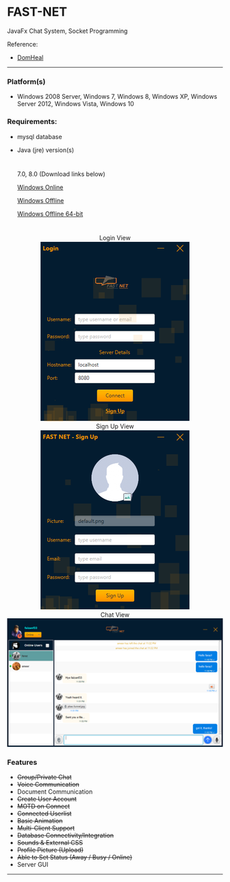 # FAST-NET
 JavaFx Chat System, Socket Programming

Reference: 
 - [DomHeal](https://github.com/DomHeal/JavaFX-Chat/)

------
### Platform(s)
- Windows 2008 Server, Windows 7, Windows 8, Windows XP, Windows Server 2012, Windows Vista, Windows 10 


### Requirements:
- mysql database
- Java (jre) version(s) 
    #
    7.0, 8.0 (Download links below)
 
    [Windows Online](https://javadl.oracle.com/webapps/download/AutoDL?BundleId=235724_2787e4a523244c269598db4e85c51e0c)
    
    [Windows Offline](https://javadl.oracle.com/webapps/download/AutoDL?BundleId=235725_2787e4a523244c269598db4e85c51e0c)
    
    [Windows Offline 64-bit](https://javadl.oracle.com/webapps/download/AutoDL?BundleId=235727_2787e4a523244c269598db4e85c51e0c)
    #

<p align="center">
Login View
</br>
<img src="https://github.com/Faizanf33/FAST-NET/blob/master/screenshots/loginView.PNG"/>
</br>
Sign Up View
</br>
<img src="https://github.com/Faizanf33/FAST-NET/blob/master/screenshots/signupView.PNG"/>
</br>
Chat View
</br>
<img src="https://github.com/Faizanf33/FAST-NET/blob/master/screenshots/ChatView.PNG"/>
</p>

<h3> Features </h3>
<ul>
  <li><strike>Group/Private Chat</strike></li>
  <li><strike>Voice Communication</strike></li>
  <li>Document Communication</li>
  <li><strike>Create User Account</strike></li>
  <li><strike>MOTD on Connect</strike></li>
  <li><strike>Connected Userlist</strike></li>
  <li><strike>Basic Animation</strike></li>
  <li><strike>Multi-Client Support</strike></li>
  <li><strike>Database Connectivity/Integration</strike></li>
  <li><strike>Sounds & External CSS</strike></li>
  <li><strike>Profile Picture (Upload)</strike></li>
  <li><strike>Able to Set Status (Away / Busy / Online)</strike></li>
  <li>Server GUI</li>
</ul>

--------
